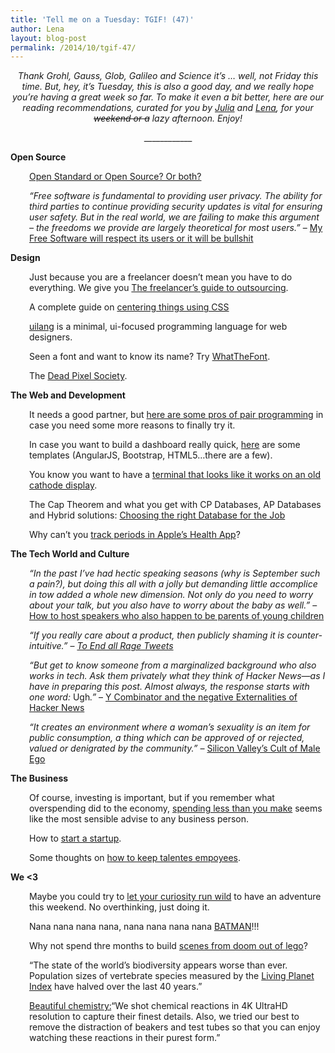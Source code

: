 ```yaml
---
title: 'Tell me on a Tuesday: TGIF! (47)'
author: Lena
layout: blog-post
permalink: /2014/10/tgif-47/
---
```

<p style="text-align: center;">
  <em>Thank Grohl, Gauss, Glob, Galileo and Science it’s … well, not Friday this time. But, hey, it&#8217;s Tuesday, this is also a good day, and we really hope you&#8217;re having a great week so far. To make it even a bit better, here are our reading recommendations, curated for you by <a href="http://twitter.com/juschm">Julia</a> and <a href="http://twitter.com/ffffux">Lena</a>, for your <del>weekend or a</del> lazy afternoon. Enjoy!</em>
</p>

<p style="text-align: center;">
  ____________
</p>

**Open Source**

<p style="padding-left: 30px;">
  <a href="http://www.youtube.com/watch?v=CNPNpBQuh40">Open Standard or Open Source? Or both?</a>
</p>

<p style="padding-left: 30px;">
  <em>&#8220;Free software is fundamental to providing user privacy. The ability for third parties to continue providing security updates is vital for ensuring user safety. But in the real world, we are failing to make this argument &#8211; the freedoms we provide are largely theoretical for most users.&#8221; </em>– <a href="http://mjg59.dreamwidth.org/32686.html">My Free Software will respect its users or it will be bullshit</a>
</p>

**Design**

<p style="padding-left: 30px;">
  Just because you are a freelancer doesn&#8217;t mean you have to do everything. We give you <a href="http://www.webdesignerdepot.com/2014/09/the-freelancers-guide-to-outsourcing/">The freelancer’s guide to outsourcing</a>.
</p>

<p style="padding-left: 30px;">
  A complete guide on <a href="http://css-tricks.com/centering-css-complete-guide/">centering things using CSS</a>
</p>

<p style="padding-left: 30px;">
  <a href="uilang.com">uilang</a> is a minimal, ui-focused programming language for web designers.
</p>

<p style="padding-left: 30px;">
  Seen a font and want to know its name? Try <a href="https://www.myfonts.com/WhatTheFont/?">WhatTheFont</a>.
</p>

<p style="padding-left: 30px;">
  The <a href="http://thedeadpixelsociety.net/">Dead Pixel Society</a>.
</p>

**The Web and Development**

<p style="padding-left: 30px;">
  It needs a good partner, but <a href="https://medium.com/web-design-and-development/the-power-of-pair-programming-vulcan-mind-melding-fa4718130bfe"> here are some pros of pair programming</a> in case you need some more reasons to finally try it.
</p>

<p style="padding-left: 30px;">
  In case you want to build a dashboard really quick, <a href="http://www.bypeople.com/css-dashboard/">here</a> are some templates (AngularJS, Bootstrap, HTML5&#8230;there are a few).
</p>

<p style="padding-left: 30px;">
  You know you want to have a <a href="https://github.com/Swordfish90/cool-retro-term">terminal that looks like it works on an old cathode display</a>.
</p>

<p style="padding-left: 30px;">
  The Cap Theorem and what you get with CP Databases, AP Databases and Hybrid solutions: <a href="http://blog.andyet.com/2014/10/01/right-database">Choosing the right Database for the Job</a>
</p>

<p style="padding-left: 30px;">
  Why can&#8217;t you <a href="http://ntlk.net/2014/09/26/why-cant-you-track-periods-in-apples-health-app/">track periods in Apple&#8217;s Health App</a>?
</p>

**The Tech World and Culture**

<p style="padding-left: 30px;">
  <em>&#8220;In the past I’ve had hectic speaking seasons (why is September such a pain?), but doing this all with a jolly but demanding little accomplice in tow added a whole new dimension. Not only do you need to worry about your talk, but you also have to worry about the baby as well.&#8221;</em> – <a href="https://medium.com/@bougie/how-to-host-speakers-who-also-happen-to-be-parents-of-young-children-41fa98bd3ae7">How to host speakers who also happen to be parents of young children</a>
</p>

<p style="padding-left: 30px;">
  <em>&#8220;If you really care about a product, then publicly shaming it is counter-intuitive.&#8221; </em>– <a href="http://www.ableparris.com/words/to-end-all-rage-tweets/"><em>To End all Rage Tweets</em></a>
</p>

<p style="padding-left: 30px;">
  <em>&#8220;But get to know someone from a marginalized background who also works in tech. Ask them privately what they think of Hacker News—as I have in preparing this post. Almost always, the response starts with one word: </em>Ugh<em>.&#8221;</em> – <a href="http://danilocampos.com/2014/09/y-combinator-and-the-negative-externalities-of-hacker-news/">Y Combinator and the negative Externalities of Hacker News</a>
</p>

<p style="padding-left: 30px;">
  <em>&#8220;It creates an environment where a woman’s sexuality is an item for public consumption, a thing which can be approved of or rejected, valued or denigrated by the community.&#8221; – </em><a href="http://modelviewculture.com/pieces/silicon-valley-s-cult-of-male-ego">Silicon Valley&#8217;s Cult of Male Ego</a>
</p>

**The Business**

<p style="padding-left: 30px;">
  Of course, investing is important, but if you remember what overspending did to the economy, <a href="http://austinkleon.com/2013/08/01/keep-your-overhead-low/">spending less than you make</a> seems like the most sensible advise to any business person.
</p>

<p style="padding-left: 30px;">
  How to <a href="http://startupclass.samaltman.com/courses/lec03/">start a startup</a>.
</p>

<p style="padding-left: 30px;">
  Some thoughts on <a href="http://java.dzone.com/articles/keeping-talented-employees">how to keep talentes empoyees</a>.
</p>

**We <3**

<p style="padding-left: 30px;">
  Maybe you could try to <a href="http://bethevibe.co/home/how-to-have-adventures-be-curious"> let your curiosity run wild</a> to have an adventure this weekend. No overthinking, just doing it.
</p>

<p style="padding-left: 30px;">
  Nana nana nana nana, nana nana nana nana <a href="http://www.youtube.com/watch?v=yFfjUMinFPk">BATMAN</a>!!!
</p>

<p style="padding-left: 30px;">
  Why not spend thre months to build <a href="http://www.youtube.com/watch?v=gbSa6vLH6xk">scenes from doom out of lego</a>?
</p>

<p style="padding-left: 30px;">
  &#8220;The state of the world’s biodiversity appears worse than ever. Population sizes of vertebrate species measured by the <a href="http://wwf.panda.org/about_our_earth/all_publications/living_planet_report/living_planet_index2/">Living Planet Index</a> have halved over the last 40 years.&#8221;
</p>

<p style="padding-left: 30px;">
  <a href="http://beautifulchemistry.net/">Beautiful chemistry:</a>&#8220;We shot chemical reactions in 4K UltraHD resolution to capture their finest details. Also, we tried our best to remove the distraction of beakers and test tubes so that you can enjoy watching these reactions in their purest form.&#8221;
</p>